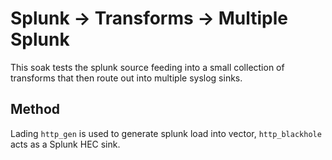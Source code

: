# Splunk -> Transforms -> Multiple Splunk

This soak tests the splunk source feeding into a small collection of transforms
that then route out into multiple syslog sinks.

## Method

Lading `http_gen` is used to generate splunk load into vector, `http_blackhole`
acts as a Splunk HEC sink.
